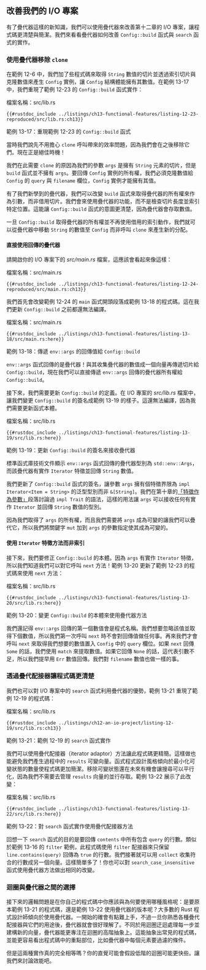 ## 改善我們的 I/O 專案

有了疊代器這樣的新知識，我們可以使用疊代器來改善第十二章的 I/O 專案，讓程式碼更清楚與簡潔。我們來看看疊代器如何改善 `Config::build` 函式與 `search` 函式的實作。

### 使用疊代器移除 `clone`

在範例 12-6 中，我們加了些程式碼來取得 `String` 數值的切片並透過索引切片與克隆數值來產生 `Config` 實例，讓 `Config` 結構體能擁有其數值。在範例 13-17 中，我們重現了範例 12-23 的 `Config::build` 函式實作：

<span class="filename">檔案名稱：src/lib.rs</span>

```rust,ignore
{{#rustdoc_include ../listings/ch13-functional-features/listing-12-23-reproduced/src/lib.rs:ch13}}
```

<span class="caption">範例 13-17：重現範例 12-23 的 `Config::build` 函式</span>

當時我們說先不用擔心 `clone` 呼叫帶來的效率問題，因為我們會在之後移除它們。現在正是絕佳時機！

我們在此需要 `clone` 的原因為我們的參數 `args` 是擁有 `String` 元素的切片，但是 `build` 函式並不擁有 `args`。要回傳 `Config` 實例的所有權，我們必須克隆數值給 `Config` 的 `query` 與 `filename` 欄位，`Config` 實例才能擁有其值。

有了我們新學到的疊代器，我們可以改變 `build` 函式來取得疊代器的所有權來作為引數，而非借用切片。我們會來使用疊代器的功能，而不是檢查切片長度並索引特定位置。這能讓 `Config::build` 函式的意圖更清楚，因為疊代器會存取數值。

一旦 `Config::build` 取得疊代器的所有權並不再使用借用的索引動作，我們就可以從疊代器中移動 `String` 的數值至 `Config` 而非呼叫 `clone` 來產生新的分配。

#### 直接使用回傳的疊代器

請開啟你的 I/O 專案下的 *src/main.rs* 檔案，這應該會看起來像這樣：

<span class="filename">檔案名稱：src/main.rs</span>

```rust,ignore
{{#rustdoc_include ../listings/ch13-functional-features/listing-12-24-reproduced/src/main.rs:ch13}}
```

我們首先會改變範例 12-24 的 `main` 函式開頭段落成範例 13-18 的程式碼。這在我們更新 `Config::build` 之前都還無法編譯。

<span class="filename">檔案名稱：src/main.rs</span>

```rust,ignore,does_not_compile
{{#rustdoc_include ../listings/ch13-functional-features/listing-13-18/src/main.rs:here}}
```

<span class="caption">範例 13-18：傳遞 `env::args` 的回傳值給 `Config::build`</span>

`env::args` 函式回傳的是疊代器！與其收集疊代器的數值成一個向量再傳遞切片給 `Config::build`，現在我們可以直接傳遞 `env::args` 回傳的疊代器所有權給 `Config::build`。

接下來，我們需要更新 `Config::build` 的定義。在 I/O 專案的 *src/lib.rs* 檔案中，讓我們變更 `Config::build` 的簽名成範例 13-19 的樣子。這還無法編譯，因為我們需要更新函式本體。

<span class="filename">檔案名稱：src/lib.rs</span>

```rust,ignore,does_not_compile
{{#rustdoc_include ../listings/ch13-functional-features/listing-13-19/src/lib.rs:here}}
```

<span class="caption">範例 13-19：更新 `Config::build` 的簽名來接收疊代器</span>

標準函式庫技術文件顯示 `env::args` 函式回傳的疊代器型別為 `std::env::Args`，而該疊代器有實作 `Iterator` 特徵並回傳 `String` 數值。

我們更新了 `Config::build` 函式的簽名，讓參數 `args` 擁有個特徵界限為 `impl Iterator<Item = String>` 的泛型型別而非 `&[String]`。我們在第十章的[「特徵作為參數」][impl-trait]<!-- ignore -->段落討論過 `impl Trait` 的語法，這樣的用法讓 `args` 可以接收任何有實作 `Iterator` 並回傳 `String` 數值的型別。

因為我們取得了 `args` 的所有權，而且我們需要將 `args` 成為可變的讓我們可以疊代它，所以我們將關鍵字 `mut` 加到 `args` 的參數指定使其成為可變的。

#### 使用 `Iterator` 特徵方法而非索引

接下來，我們要修正 `Config::build` 的本體。因為 `args` 有實作 `Iterator` 特徵，所以我們知道我們可以對它呼叫 `next` 方法！範例 13-20 更新了範例 12-23 的程式碼來使用 `next` 方法：

<span class="filename">檔案名稱：src/lib.rs</span>

```rust,noplayground
{{#rustdoc_include ../listings/ch13-functional-features/listing-13-20/src/lib.rs:here}}
```

<span class="caption">範例 13-20：變更 `Config::build` 的本體來使用疊代器方法</span>

我們還記得 `env::args` 回傳的第一個數值會是程式名稱。我們想要忽略該值並取得下個數值，所以我們第一次呼叫 `next` 時不會對回傳值做任何事。再來我們才會呼叫 `next` 來取得我們想要的數值置入 `Config` 中的 `query` 欄位。如果 `next` 回傳 `Some` 的話，我們使用 `match` 來提取數值。如果它回傳 `None` 的話，這代表引數不足，所以我們提早用 `Err` 數值回傳。我們對 `filename` 數值也做一樣的事。

### 透過疊代配接器讓程式碼更清楚

我們也可以對 I/O 專案中的 `search` 函式利用疊代器的優勢，範例 13-21 重現了範例 12-19 的程式碼：

<span class="filename">檔案名稱：src/lib.rs</span>

```rust,ignore
{{#rustdoc_include ../listings/ch12-an-io-project/listing-12-19/src/lib.rs:ch13}}
```

<span class="caption">範例 13-21：範例 12-19 的 `search` 函式實作</span>

我們可以使用疊代配接器（iterator adaptor）方法讓此程式碼更精簡。這樣做也能避免我們產生過程中的 `results` 可變向量。函式程式設計風格傾向於最小化可變狀態的數量使程式碼更加簡潔。移除可變狀態還在未來有機會讓搜尋可以平行化，因為我們不需要去管理 `results` 向量的並行存取。範例 13-22 展示了此改變：

<span class="filename">檔案名稱：src/lib.rs</span>

```rust,ignore
{{#rustdoc_include ../listings/ch13-functional-features/listing-13-22/src/lib.rs:here}}
```

<span class="caption">範例 13-22：對 `search` 函式實作使用疊代配接器方法</span>

回想一下 `search` 函式的目的是要回傳 `contents` 中所有包含 `query` 的行數。類似於範例 13-16 的 `filter` 範例，此程式碼使用 `filter` 配接器來只保留 `line.contains(query)` 回傳為 `true` 的行數。我們接著就可以用 `collect` 收集符合的行數成另一個向量。這樣簡單多了！你也可以對 `search_case_insensitive` 函式使用疊代器方法做出相同的改變。

### 迴圈與疊代器之間的選擇

接下來的邏輯問題是在你自己的程式碼中你應該與為何要使用哪種風格呢：是要原本範例 13-21 的程式碼，還是範例 13-22 使用疊代器的版本呢？大多數的 Rust 程式設計師傾向於使用疊代器。一開始的確會有點難上手，不過一旦你熟悉各種疊代配接器與它們的用途後，疊代器就會很好理解了。不同於用迴圈迂迴處理每一步並建構新的向量，疊代器能更專注在迴圈的高階抽象上。這能抽象出常見的程式碼，並能更容易看出程式碼中的重點部位，比如疊代器中每個元素要過濾的條件。

但是這兩種實作真的完全相等嗎？你的直覺可能會假設低階的迴圈可能更快些。讓我們來討論效能吧。

[impl-trait]: ch10-02-traits.html#traits-as-parameters